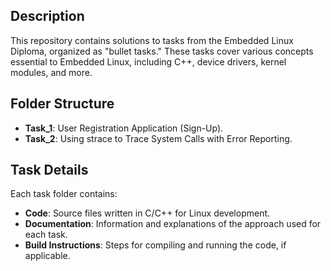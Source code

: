 ## Description
This repository contains solutions to tasks from the Embedded Linux Diploma, organized as "bullet tasks." These tasks cover various concepts essential to Embedded Linux, including C++, device drivers, kernel modules, and more.


## Folder Structure
- **Task_1**: User Registration Application (Sign-Up).
- **Task_2**: Using strace to Trace System Calls with Error Reporting.

## Task Details
Each task folder contains:
- **Code**: Source files written in C/C++ for Linux development.
- **Documentation**: Information and explanations of the approach used for each task.
- **Build Instructions**: Steps for compiling and running the code, if applicable.
